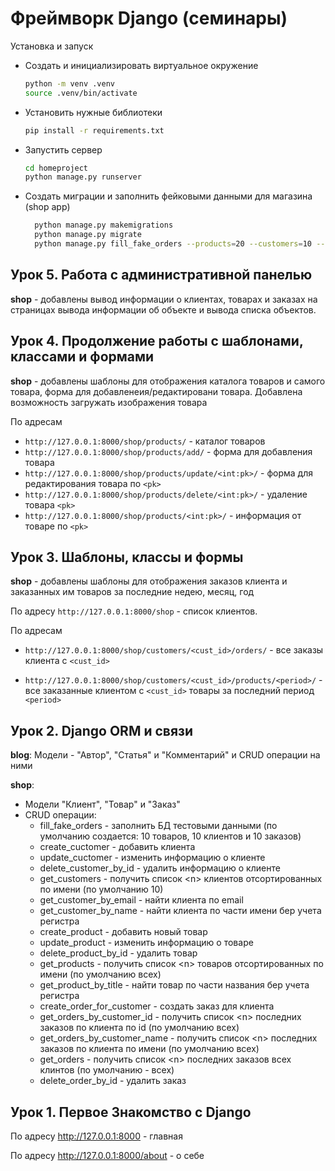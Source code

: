 # Фреймворк Django (семинары)

Установка и запуск

- Создать и инициализировать виртуальное окружение

    ```bash
    python -m venv .venv
    source .venv/bin/activate
    ```

- Установить нужные библиотеки

    ```bash
    pip install -r requirements.txt
    ```

- Запустить сервер

    ```bash
    cd homeproject
    python manage.py runserver
    ```

- Создать миграции и заполнить фейковыми данными для магазина (shop app)

  ```bash
    python manage.py makemigrations
    python manage.py migrate
    python manage.py fill_fake_orders --products=20 --customers=10 --orders=40
    ```

## Урок 5. Работа с административной панелью

**shop** - добавлены вывод информации о клиентах, товарах и заказах на страницах вывода информации об объекте и вывода списка объектов.

## Урок 4. Продолжение работы с шаблонами, классами и формами

**shop** - добавлены шаблоны для отображения каталога товаров и самого товара, форма для добавленеия/редактировани товара. Добавлена возможность загружать изображения товара

По адресам

- ```http://127.0.0.1:8000/shop/products/``` - каталог товаров
- ```http://127.0.0.1:8000/shop/products/add/``` - форма для добавления товара
- ```http://127.0.0.1:8000/shop/products/update/<int:pk>/``` - форма для редактирования товара по ```<pk>```
- ```http://127.0.0.1:8000/shop/products/delete/<int:pk>/``` - удаление товара ```<pk>```
- ```http://127.0.0.1:8000/shop/products/<int:pk>/``` - информация от товаре по ```<pk>```


## Урок 3. Шаблоны, классы и формы

**shop** - добавлены шаблоны для отображения заказов клиента и заказанных им товаров за последние недею, месяц, год

По адресу ```http://127.0.0.1:8000/shop``` - список клиентов. 

По адресам

- ```http://127.0.0.1:8000/shop/customers/<cust_id>/orders/``` - все заказы клиента с ```<cust_id>```

- ```http://127.0.0.1:8000/shop/customers/<cust_id>/products/<period>/``` - все заказанные клиентом с ```<cust_id>``` товары за последний период ```<period>```

## Урок 2. Django ORM и связи

  **blog**: Модели - "Автор", "Статья" и "Комментарий" и CRUD операции на ними
  
  **shop**:

- Модели "Клиент", "Товар" и "Заказ"
- CRUD операции:
  - fill_fake_orders - заполнить БД тестовыми данными (по умолчанию создается: 10 товаров, 10 клиентов и 10 заказов)
  - create_cuctomer - добавить клиента
  - update_cuctomer - изменить информацию о клиенте
  - delete_customer_by_id - удалить информацию о клиенте
  - get_customers - получить список \<n> клиентов отсортированных по имени (по умолчанию 10)
  - get_customer_by_email - найти клиента по email
  - get_customer_by_name - найти клиента по части имени беp учета регистра
  - create_product - добавить новый товар
  - update_product - изменить информацию о товаре
  - delete_product_by_id - удалить товар
  - get_products - получить список \<n> товаров отсортированных по имени (по умолчанию всех)
  - get_product_by_title - найти товар по части названия беp учета регистра
  - create_order_for_customer - создать заказ для клиента
  - get_orders_by_customer_id - получить список \<n> последних заказов по клиента по id (по умолчанию всех)
  - get_orders_by_customer_name - получить список \<n> последних заказов по клиента по имени (по умолчанию всех)
  - get_orders - получить список \<n> последних заказов всех клинтов (по умолчанию - всех)
  - delete_order_by_id - удалить заказ

## Урок 1. Первое Знакомство с Django

По адресу <http://127.0.0.1:8000> - главная

По адресу <http://127.0.0.1:8000/about> - о себе
